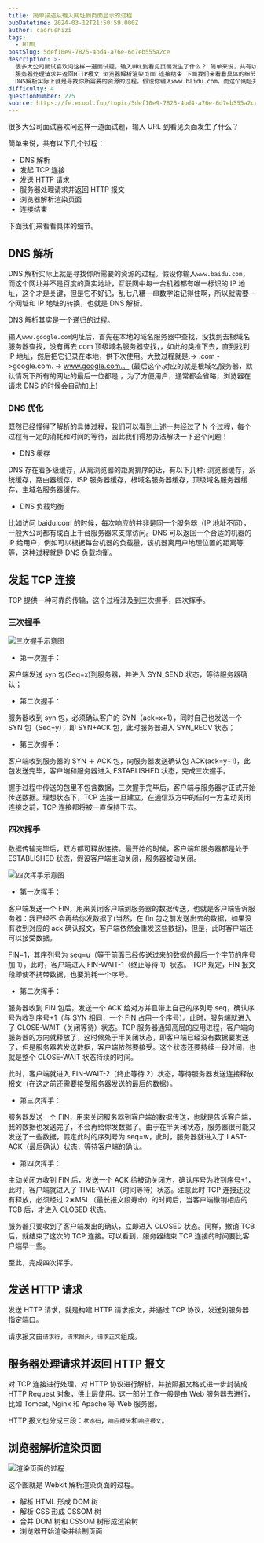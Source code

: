 ```yaml
---
title: 简单描述从输入网址到页面显示的过程
pubDatetime: 2024-03-12T21:50:59.000Z
author: caorushizi
tags:
  - HTML
postSlug: 5def10e9-7825-4bd4-a76e-6d7eb555a2ce
description: >-
  很多大公司面试喜欢问这样一道面试题，输入URL到看见页面发生了什么？ 简单来说，共有以下几个过程： DNS解析 发起TCP连接 发送HTTP请求
  服务器处理请求并返回HTTP报文 浏览器解析渲染页面 连接结束 下面我们来看看具体的细节。 DNS解析
  DNS解析实际上就是寻找你所需要的资源的过程。假设你输入www.baidu.com，而这个网址并不是百度的真实地址，互联网中每一台机器都有唯一标识的I
difficulty: 4
questionNumber: 275
source: https://fe.ecool.fun/topic/5def10e9-7825-4bd4-a76e-6d7eb555a2ce
---
```


很多大公司面试喜欢问这样一道面试题，输入 URL 到看见页面发生了什么？

简单来说，共有以下几个过程：

- DNS 解析
- 发起 TCP 连接
- 发送 HTTP 请求
- 服务器处理请求并返回 HTTP 报文
- 浏览器解析渲染页面
- 连接结束

下面我们来看看具体的细节。

## DNS 解析

DNS 解析实际上就是寻找你所需要的资源的过程。假设你输入`www.baidu.com`，而这个网址并不是百度的真实地址，互联网中每一台机器都有唯一标识的 IP 地址，这个才是关键，但是它不好记，乱七八糟一串数字谁记得住啊，所以就需要一个网址和 IP 地址的转换，也就是 DNS 解析。

DNS 解析其实是一个递归的过程。

输入`www.google.com`网址后，首先在本地的域名服务器中查找，没找到去根域名服务器查找，没有再去 com 顶级域名服务器查找，，如此的类推下去，直到找到 IP 地址，然后把它记录在本地，供下次使用。大致过程就是.-> .com ->google.com. -> www.google.com.。 (最后这个.对应的就是根域名服务器，默认情况下所有的网址的最后一位都是.，为了方便用户，通常都会省略，浏览器在请求 DNS 的时候会自动加上)

### DNS 优化

既然已经懂得了解析的具体过程，我们可以看到上述一共经过了 N 个过程，每个过程有一定的消耗和时间的等待，因此我们得想办法解决一下这个问题！

- DNS 缓存

DNS 存在着多级缓存，从离浏览器的距离排序的话，有以下几种: 浏览器缓存，系统缓存，路由器缓存，ISP 服务器缓存，根域名服务器缓存，顶级域名服务器缓存，主域名服务器缓存。

- DNS 负载均衡

比如访问 baidu.com 的时候，每次响应的并非是同一个服务器（IP 地址不同），一般大公司都有成百上千台服务器来支撑访问。DNS 可以返回一个合适的机器的 IP 给用户，例如可以根据每台机器的负载量，该机器离用户地理位置的距离等等，这种过程就是 DNS 负载均衡。

## 发起 TCP 连接

TCP 提供一种可靠的传输，这个过程涉及到三次握手，四次挥手。

### 三次握手

![三次握手示意图](https://static.ecool.fun//article/f3f07532-8a7f-48f8-8f9e-d68ac149f9a2.png)

- 第一次握手：

客户端发送 syn 包(Seq=x)到服务器，并进入 SYN_SEND 状态，等待服务器确认；

- 第二次握手：

服务器收到 syn 包，必须确认客户的 SYN（ack=x+1），同时自己也发送一个 SYN 包（Seq=y），即 SYN+ACK 包，此时服务器进入 SYN_RECV 状态；

- 第三次握手：

客户端收到服务器的 SYN ＋ ACK 包，向服务器发送确认包 ACK(ack=y+1)，此包发送完毕，客户端和服务器进入 ESTABLISHED 状态，完成三次握手。

握手过程中传送的包里不包含数据，三次握手完毕后，客户端与服务器才正式开始传送数据。理想状态下，TCP 连接一旦建立，在通信双方中的任何一方主动关闭连接之前，TCP 连接都将被一直保持下去。

### 四次挥手

数据传输完毕后，双方都可释放连接。最开始的时候，客户端和服务器都是处于 ESTABLISHED 状态，假设客户端主动关闭，服务器被动关闭。

![四次挥手示意图](https://static.ecool.fun//article/dbf0912c-a6df-48d0-8981-7224eae4492f.png)

- 第一次挥手：

客户端发送一个 FIN，用来关闭客户端到服务器的数据传送，也就是客户端告诉服务器：我已经不 会再给你发数据了(当然，在 fin 包之前发送出去的数据，如果没有收到对应的 ack 确认报文，客户端依然会重发这些数据)，但是，此时客户端还可以接受数据。

FIN=1，其序列号为 seq=u（等于前面已经传送过来的数据的最后一个字节的序号加 1），此时，客户端进入 FIN-WAIT-1（终止等待 1）状态。 TCP 规定，FIN 报文段即使不携带数据，也要消耗一个序号。

- 第二次挥手：

服务器收到 FIN 包后，发送一个 ACK 给对方并且带上自己的序列号 seq，确认序号为收到序号+1（与 SYN 相同，一个 FIN 占用一个序号）。此时，服务端就进入了 CLOSE-WAIT（关闭等待）状态。TCP 服务器通知高层的应用进程，客户端向服务器的方向就释放了，这时候处于半关闭状态，即客户端已经没有数据要发送了，但是服务器若发送数据，客户端依然要接受。这个状态还要持续一段时间，也就是整个 CLOSE-WAIT 状态持续的时间。

此时，客户端就进入 FIN-WAIT-2（终止等待 2）状态，等待服务器发送连接释放报文（在这之前还需要接受服务器发送的最后的数据）。

- 第三次挥手：

服务器发送一个 FIN，用来关闭服务器到客户端的数据传送，也就是告诉客户端，我的数据也发送完了，不会再给你发数据了。由于在半关闭状态，服务器很可能又发送了一些数据，假定此时的序列号为 seq=w，此时，服务器就进入了 LAST-ACK（最后确认）状态，等待客户端的确认。

- 第四次挥手：

主动关闭方收到 FIN 后，发送一个 ACK 给被动关闭方，确认序号为收到序号+1，此时，客户端就进入了 TIME-WAIT（时间等待）状态。注意此时 TCP 连接还没有释放，必须经过 2∗MSL（最长报文段寿命）的时间后，当客户端撤销相应的 TCB 后，才进入 CLOSED 状态。

服务器只要收到了客户端发出的确认，立即进入 CLOSED 状态。同样，撤销 TCB 后，就结束了这次的 TCP 连接。可以看到，服务器结束 TCP 连接的时间要比客户端早一些。

至此，完成四次挥手。

## 发送 HTTP 请求

发送 HTTP 请求，就是构建 HTTP 请求报文，并通过 TCP 协议，发送到服务器指定端口。

请求报文由`请求行`，`请求报头`，`请求正文`组成。

## 服务器处理请求并返回 HTTP 报文

对 TCP 连接进行处理，对 HTTP 协议进行解析，并按照报文格式进一步封装成 HTTP Request 对象，供上层使用。这一部分工作一般是由 Web 服务器去进行，比如 Tomcat, Nginx 和 Apache 等 Web 服务器。

HTTP 报文也分成三段：`状态码`，`响应报头`和`响应报文`。

## 浏览器解析渲染页面

![渲染页面的过程](https://static.ecool.fun//article/d2f90949-ca68-4f27-aeea-aa10ac6ac664.png)

这个图就是 Webkit 解析渲染页面的过程。

- 解析 HTML 形成 DOM 树
- 解析 CSS 形成 CSSOM 树
- 合并 DOM 树和 CSSOM 树形成渲染树
- 浏览器开始渲染并绘制页面
